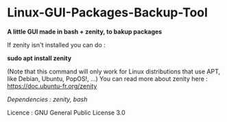 # Linux-GUI-Packages-Backup-Tool
<b>A little GUI made in bash + zenity, to bakup packages</b>

If zenity isn't installed you can do :


<b>sudo apt install zenity</b>


(Note that this command will only work for Linux distributions that use APT, like Debian, Ubuntu, PopOS!, ...)
You can read more about zenity here : https://doc.ubuntu-fr.org/zenity

<i>Dependencies : zenity, bash</i>

Licence : GNU General Public License 3.0

